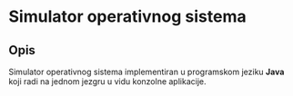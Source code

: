 # Simulator operativnog sistema

## Opis

Simulator operativnog sistema implementiran u programskom jeziku **Java** koji radi na jednom jezgru u vidu konzolne aplikacije.
